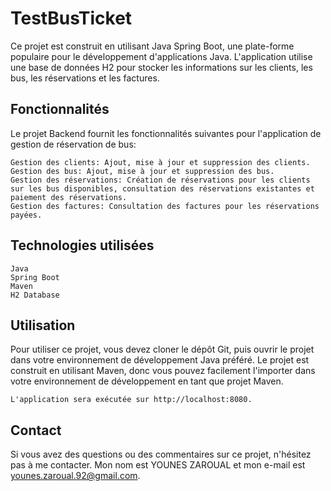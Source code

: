 # TestBusTicket

Ce projet est construit en utilisant Java Spring Boot, une plate-forme populaire pour le développement d'applications Java. L'application utilise une base de données H2 pour stocker les informations sur les clients, les bus, les réservations et les factures.

## Fonctionnalités

Le projet Backend fournit les fonctionnalités suivantes pour l'application de gestion de réservation de bus:

    Gestion des clients: Ajout, mise à jour et suppression des clients.
    Gestion des bus: Ajout, mise à jour et suppression des bus.
    Gestion des réservations: Création de réservations pour les clients sur les bus disponibles, consultation des réservations existantes et paiement des réservations.
    Gestion des factures: Consultation des factures pour les réservations payées.
	

## Technologies utilisées

    Java
    Spring Boot
    Maven
    H2 Database

## Utilisation

Pour utiliser ce projet, vous devez cloner le dépôt Git, puis ouvrir le projet dans votre environnement de développement Java préféré. 
Le projet est construit en utilisant Maven, donc vous pouvez facilement l'importer dans votre environnement de développement en tant que projet Maven.



	L'application sera exécutée sur http://localhost:8080.

## Contact

Si vous avez des questions ou des commentaires sur ce projet, n'hésitez pas à me contacter. Mon nom est YOUNES ZAROUAL et mon e-mail est younes.zaroual.92@gmail.com.